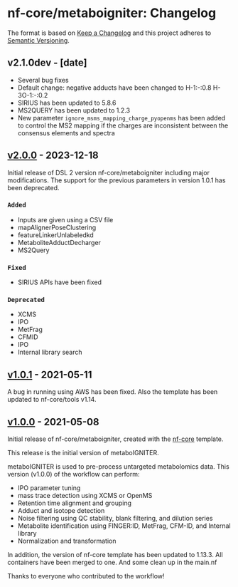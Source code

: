 # nf-core/metaboigniter: Changelog

The format is based on [Keep a Changelog](https://keepachangelog.com/en/1.0.0/)
and this project adheres to [Semantic Versioning](https://semver.org/spec/v2.0.0.html).

## v2.1.0dev - [date]

- Several bug fixes
- Default change: negative adducts have been changed to H-1:-:0.8 H-3O-1:-:0.2
- SIRIUS has been updated to 5.8.6
- MS2QUERY has been updated to 1.2.3
- New parameter `ignore_msms_mapping_charge_pyopenms` has been added to control the MS2 mapping if the charges are inconsistent between the consensus elements and spectra

## [v2.0.0](https://github.com/nf-core/metaboigniter/releases/tag/2.0.0) - 2023-12-18

Initial release of DSL 2 version nf-core/metaboigniter including major modifications.
The support for the previous parameters in version 1.0.1 has been deprecated.

### `Added`

- Inputs are given using a CSV file
- mapAlignerPoseClustering
- featureLinkerUnlabeledkd
- MetaboliteAdductDecharger
- MS2Query

### `Fixed`

- SIRIUS APIs have been fixed

### `Deprecated`

- XCMS
- IPO
- MetFrag
- CFMID
- IPO
- Internal library search

## [v1.0.1](https://github.com/nf-core/metaboigniter/releases/tag/1.0.1) - 2021-05-11

A bug in running using AWS has been fixed.
Also the template has been updated to nf-core/tools v1.14.

## [v1.0.0](https://github.com/nf-core/metaboigniter/releases/tag/1.0.0) - 2021-05-08

Initial release of nf-core/metaboigniter, created with the [nf-core](http://nf-co.re/) template.

This release is the initial version of metaboIGNITER.

metaboIGNITER is used to pre-process untargeted metabolomics data. This version (v1.0.0) of the workflow can perform:

- IPO parameter tuning
- mass trace detection using XCMS or OpenMS
- Retention time alignment and grouping
- Adduct and isotope detection
- Noise filtering using QC stability, blank filtering, and dilution series
- Metabolite identification using FINGER:ID, MetFrag, CFM-ID, and Internal library
- Normalization and transformation

In addition, the version of nf-core template has been updated to 1.13.3.
All containers have been merged to one. And some clean up in the main.nf

Thanks to everyone who contributed to the workflow!

